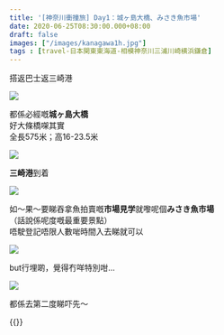 ```yaml
---
title: '[神奈川衝撞旅] Day1：城ヶ島大橋、みさき魚市場'
date: 2020-06-25T08:30:00.000+08:00
draft: false
images: ["/images/kanagawa1h.jpg"]
tags : [travel-日本関東東海道-相模神奈川三浦川崎横浜鎌倉]
---
```


搭返巴士返三崎港

![](/images/kanagawa1h.jpg)

都係必經嘅**城ヶ島大橋**  
好大條橋㗎其實  
全長575米；高16-23.5米

![](/images/kanagawa1h1.jpg)

**三崎港**到着

![](/images/kanagawa1h2.jpg)

如～果～要睇吞拿魚拍賣嘅**市場見学**就嚟呢個**みさき魚市場**  
（話說係呢度嘅最重要景點）  
唔駛登記唔限人數啱時間入去睇就可以

![](/images/kanagawa1h3.jpg)

but行埋啲，覺得冇咩特別咁...

![](/images/kanagawa1h4.jpg)

都係去第二度睇吓先～


{{<kanagawa>}}
